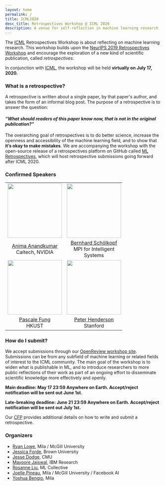 ```yaml
---
layout: home
permalink: /
title: ICML2020
desc_title: Retrospectives Workshop @ ICML 2020
description: A venue for self-reflection in machine learning research
---
```



The [ICML](https://icml.cc/) Retrospectives Workshop is about reflecting on machine learning research. This workshop builds upon the [NeurIPS 2019 Retrospectives Workshop](https://ml-retrospectives.github.io/neurips2019/) and encourage the exploration of a new kind of scientific publication, called *retrospectives*.

In conjunction with [ICML](https://icml.cc/), the workshop will be held **virtually on July 17, 2020.**


### What is a retrospective?

A retrospective is written about a single paper, by that paper's author, and takes the form of an informal blog post. The purpose of a retrospective is to answer the question:

#### *“What should readers of this paper know now, that is not in the original publication?”*

The overarching goal of retrospectives is to do better science, increase the openness and accessibility of the machine learning field, and to show that **it’s okay to make mistakes**.
We are accompanying the workshop with the open-source release of a retrospectives platform on GitHub called [ML Retrospectives](https://ml-retrospectives.github.io/), which will host retrospective submissions going forward after ICML 2020.

### Confirmed Speakers

<table style="width:75%">
  <tr>
    <td style="text-align:center"><img src="http://tensorlab.cms.caltech.edu/users/anima/images/DP.png" height="175"></td>
    <td style="text-align:center"><img src="https://www.is.mpg.de/uploads/employee/image/145/L1170153.jpg" height="175"></td>
    <td style="text-align:center"><img src="https://images.ctfassets.net/8wprhhvnpfc0/6hLLZq4X1hVzRGwwrIQOvc/9791f266fcb65b02c3aec680de7dd023/Deborah_Raji_headshot.jpg" height="175"></td>
    <td style="text-align:center"><img src="https://www.cs.toronto.edu/~cmaddis/pic/HEADSHOT_IAS4x5.jpg" height="175"></td>
  </tr>
  <tr>
    <td style="text-align:center"><a href="http://tensorlab.cms.caltech.edu/users/anima/">Anima Anandkumar</a> <br> Caltech, NVIDIA</td>
    <td style="text-align:center"><a href="https://www.is.mpg.de/~bs">Bernhard Schölkopf</a> <br>MPI for Intelligent Systems</td>
    <td style="text-align:center"><a href="https://ainowinstitute.org/people/deborah-raji.html">Deborah Raji</a> <br> NYU AI Now</td>
    <td style="text-align:center"><a href="https://www.cs.toronto.edu/~cmaddis/">Chris Madison</a> <br> University of Toronto</td>
  </tr>
  <tr>
    <td style="text-align:center"><img src="https://assets.weforum.org/sf_account/image/iko8uiLJPlgmIdLxQO1B5pN1K_HmctZDzBdgptgV0u8.jpg" height="175"></td>
    <td style="text-align:center"><img src="https://www.peterhenderson.co/img/face.jpg" height="175"></td>
    <td style="text-align:center"><img src="http://www.m-mitchell.com/images/meg2.jpg" height="175"></td>
    <td style="text-align:center"><img src="https://dyogatama.github.io/index_files/dy_2.jpg" height="175"></td>
  </tr>
  <tr>
  <td style="text-align:center"><a href="https://pascale.home.ece.ust.hk/">Pascale Fung</a> <br> HKUST</td>
    <td style="text-align:center"><a href="https://www.peterhenderson.co/">Peter Henderson</a> <br> Stanford</td>
    <td style="text-align:center"><a href="http://www.m-mitchell.com/">Margaret Mitchell</a> <br> Google</td>
    <td style="text-align:center"><a href="https://dyogatama.github.io/">Dani Yogatama</a> <br> DeepMind</td>
  </tr>
</table>


### How do I submit?

We accept submissions through our [OpenReview workshop site](https://openreview.net/group?id=ICML.cc/2020/Workshop/ML_Retrospectives). Submissions can be from any subfield of machine learning or related fields of interest to the ICML community.  The main goal of the workshop is to widen what is publishable in ML, and to introduce researchers to more public reflections of their work as part of an ongoing effort to disseminate scientific knowledge more effectively and openly.

**Main deadline: May 17 23:59 Anywhere on Earth. Accept/reject notification will be sent out June 1st.**

**Late-breaking deadline: June 21 23:59 Anywhere on Earth. Accept/reject notification will be sent out July 1st.**

Our [CFP](https://ml-retrospectives.github.io/icml2020/cfp/) provides additional details on how to write and submit a retrospective.

### Organizers

* [Ryan Lowe](https://www.cs.mcgill.ca/~rlowe1/), Mila / McGill University
* [Jessica Forde](https://github.com/jzf2101), Brown University
* [Jesse Dodge](http://www.cs.cmu.edu/~jessed/), CMU
* [Mayoore Jaiswal](https://scholar.google.com/citations?user=Ek3v6HcAAAAJ&hl=en), IBM Research
* [Rosanne Liu](http://www.rosanneliu.com/), ML Collective
* [Joelle Pineau](https://www.cs.mcgill.ca/~jpineau/), Mila / McGill University / Facebook AI
* [Yoshua Bengio](https://mila.quebec/en/yoshua-bengio/), Mila
